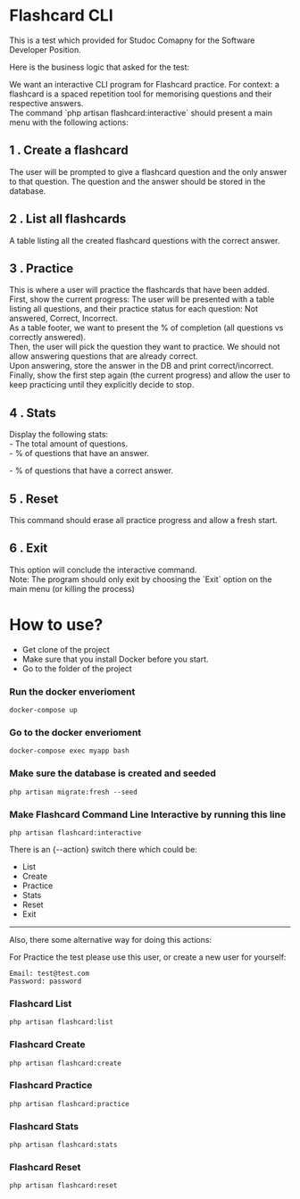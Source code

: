 Flashcard CLI
==============
This is a test which provided for Studoc Comapny for the Software Developer Position.

Here is the business logic that asked for the test:

We want an interactive CLI program for Flashcard practice. For context: a flashcard is a spaced repetition tool for memorising questions and their respective answers.  
The command \`php artisan flashcard:interactive\` should present a main menu with the following actions:  

1 . Create a flashcard
----------------------
The user will be prompted to give a flashcard question and the only answer to that question. The question and the answer should be stored in the database.  

2 . List all flashcards
----------------------
A table listing all the created flashcard questions with the correct answer.  

3 . Practice
----------------------

This is where a user will practice the flashcards that have been added.  
First, show the current progress: The user will be presented with a table listing all questions, and their practice status for each question: Not answered, Correct, Incorrect.  
As a table footer, we want to present the % of completion (all questions vs correctly answered).  
Then, the user will pick the question they want to practice. We should not allow answering questions that are already correct.  
Upon answering, store the answer in the DB and print correct/incorrect.  
Finally, show the first step again (the current progress) and allow the user to keep practicing until they explicitly decide to stop.  

4 . Stats
----------------------

Display the following stats:  
\- The total amount of questions.  
\- % of questions that have an answer.  
  
\- % of questions that have a correct answer.  

5 . Reset 
----------------------

This command should erase all practice progress and allow a fresh start.  


6 . Exit
----------------------

This option will conclude the interactive command.  
Note: The program should only exit by choosing the \`Exit\` option on the main menu (or killing the process)

How to use?
==============

- Get clone of the project
- Make sure that you install Docker before you start.
- Go to the folder of the project

### Run the docker enverioment
```
docker-compose up
```

### Go to the docker enverioment
```
docker-compose exec myapp bash
```

### Make sure the database is created and seeded
```
php artisan migrate:fresh --seed
```

### Make Flashcard Command Line Interactive by running this line
```
php artisan flashcard:interactive
```


There is an {--action} switch there which could be:
*   List
*   Create
*   Practice
*   Stats
*   Reset
*   Exit


------------------------------------------------------------------------
Also, there some alternative way for doing this actions:

For Practice the test please use this user, or create a new user for yourself:
```
Email: test@test.com
Password: password
```


### Flashcard List
```
php artisan flashcard:list
```
### Flashcard Create
```
php artisan flashcard:create
```
### Flashcard Practice
```
php artisan flashcard:practice
```
### Flashcard Stats
```
php artisan flashcard:stats
```
### Flashcard Reset
```
php artisan flashcard:reset



